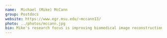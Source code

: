 ```yaml
---
name:  Michael (Mike) McCann
group: Postdocs
website: https://www.egr.msu.edu/~mccann13/
photo: ../photos/mccann.jpg
bio: Mike's research focus is improving biomedical image reconstruction algorithms using tools from signal processing, optimization, and machine learning. 
---
```


